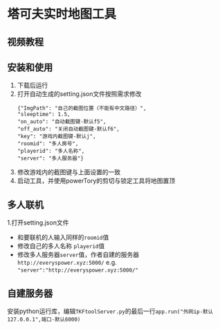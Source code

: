# 塔可夫实时地图工具

## 视频教程


## 安装和使用
1. 下载后运行
2. 打开自动生成的setting.json文件按照需求修改
    ```
    {"ImgPath": "自己的截图位置（不能有中文路径）",
    "sleeptime": 1.5,
    "on_auto": "自动截图键-默认f5",
    "off_auto": "关闭自动截图键-默认f6",
    "key": "游戏内截图键-默认j",
    "roomid": "多人房号",
    "playerid": "多人名称",
    "server": "多人服务器"}
    ```
3. 修改游戏内的截图键与上面设置的一致
4. 启动工具，并使用powerTory的剪切与锁定工具将地图置顶

## 多人联机
1.打开setting.json文件
- 和要联机的人输入同样的`roomid`值
- 修改自己的多人名称 `playerid`值
- 修改多人服务器`server`值，作者自建的服务器`http://everyspower.xyz:5000/`
    e.g. `"server":"http://everyspower.xyz:5000/"`

## 自建服务器
安装python运行库，编辑`TKFtoolServer.py`的最后一行`app.run("外网ip-默认127.0.0.1",端口-默认6000)`